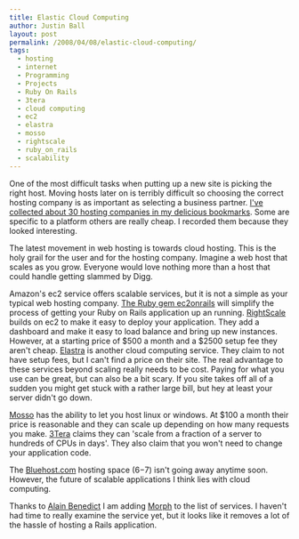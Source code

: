 ```yaml
---
title: Elastic Cloud Computing
author: Justin Ball
layout: post
permalink: /2008/04/08/elastic-cloud-computing/
tags:
  - hosting
  - internet
  - Programming
  - Projects
  - Ruby On Rails
  - 3tera
  - cloud computing
  - ec2
  - elastra
  - mosso
  - rightscale
  - ruby_on_rails
  - scalability
---
```


One of the most difficult tasks when putting up a new site is picking the right host. Moving hosts later on is terribly difficult so choosing the correct hosting company is as important as selecting a business partner. [I've collected about 30 hosting companies in my delicious bookmarks][1]. Some are specific to a platform others are really cheap. I recorded them because they looked interesting.

 [1]: http://del.icio.us/jbasdf/hosting

The latest movement in web hosting is towards cloud hosting. This is the holy grail for the user and for the hosting company. Imagine a web host that scales as you grow. Everyone would love nothing more than a host that could handle getting slammed by Digg.

Amazon's ec2 service offers scalable services, but it is not a simple as your typical web hosting company. [The Ruby gem ec2onrails][2] will simplify the process of getting your Ruby on Rails application up an running. [RightScale][3] builds on ec2 to make it easy to deploy your application. They add a dashboard and make it easy to load balance and bring up new instances. However, at a starting price of $500 a month and a $2500 setup fee they aren't cheap. [Elastra][4] is another cloud computing service. They claim to not have setup fees, but I can't find a price on their site. The real advantage to these services beyond scaling really needs to be cost. Paying for what you use can be great, but can also be a bit scary. If you site takes off all of a sudden you might get stuck with a rather large bill, but hey at least your server didn't go down.

 [2]: http://ec2onrails.rubyforge.org/
 [3]: http://www.rightscale.com/m/
 [4]: http://www.elastra.com/

[Mosso][5] has the ability to let you host linux or windows. At $100 a month their price is reasonable and they can scale up depending on how many requests you make. [3Tera][6] claims they can 'scale from a fraction of a server to hundreds of CPUs in days'. They also claim that you won't need to change your application code.

 [5]: http://www.mosso.com/
 [6]: http://www.3tera.com/

The [Bluehost.com][7] hosting space ($6-$7) isn't going away anytime soon. However, the future of scalable applications I think lies with cloud computing.

 [7]: http://www.bluehost.com

Thanks to [Alain Benedict][8] I am adding [Morph][9] to the list of services. I haven't had time to really examine the service yet, but it looks like it removes a lot of the hassle of hosting a Rails application.

 [8]: http://eedious.blogspot.com/
 [9]: http://morphexchange.com/